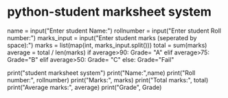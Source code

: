 # python-student marksheet system
name = input("Enter student Name:")
rollnumber = input("Enter student Roll number:")
marks_input = input("Enter student marks (seperated by space):")
marks = list(map(int, marks_input.split()))
total = sum(marks)
average = total / len(marks)
if average>90:
  Grade= "A"
elif average>75:
  Grade="B"
elif average>50:
  Grade= "C"
else:
  Grade="Fail"

print("student marksheet system")
print("Name:",name)
print("Roll number:", rollnumber)
print("Marks:", marks)
print("Total marks:", total)
print("Average marks:", average)
print("Grade", Grade)
